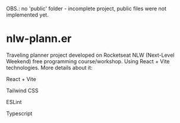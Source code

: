 OBS.: no 'public' folder - incomplete project, public files were not implemented yet.

# nlw-plann.er
Traveling planner project developed on Rocketseat NLW (Next-Level Weekend) free programming course/workshop. Using React + Vite technologies. More details about it:


React + Vite


Tailwind CSS


ESLint


Typescript
